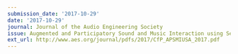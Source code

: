 ```yaml
---
submission_date: '2017-10-29'
date: '2017-10-29'
journal: Journal of the Audio Engineering Society
issue: Augmented and Participatory Sound and Music Interaction using Semantic Audio
ext_url: http://www.aes.org/journal/pdfs/2017/CfP_APSMIUSA_2017.pdf
---
```

